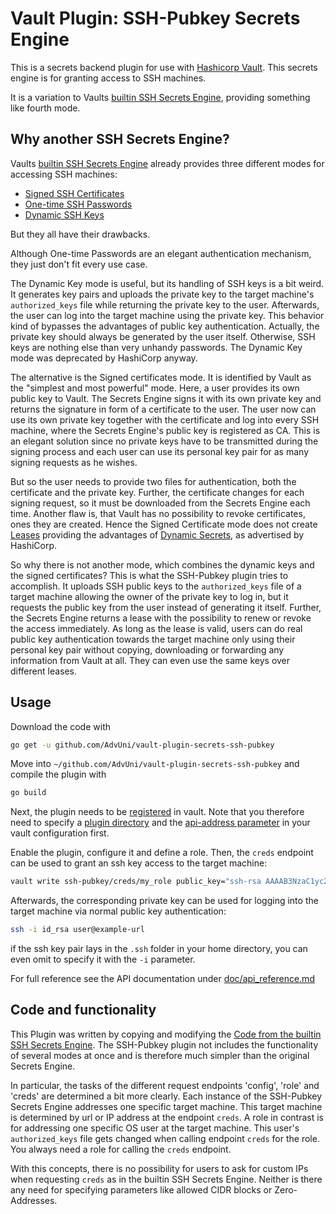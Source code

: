 # Vault Plugin: SSH-Pubkey Secrets Engine

This is a secrets backend plugin for use with [Hashicorp Vault](https://www.github.com/hashicorp/vault).
This secrets engine is for granting access to SSH machines.

It is a variation to Vaults [builtin SSH Secrets Engine](https://www.vaultproject.io/docs/secrets/ssh/index.html), providing something like fourth mode.

## Why another SSH Secrets Engine?
Vaults [builtin SSH Secrets Engine](https://www.vaultproject.io/docs/secrets/ssh/index.html) already provides three different modes for accessing SSH machines:
* [Signed SSH Certificates](https://www.vaultproject.io/docs/secrets/ssh/signed-ssh-certificates.html)
* [One-time SSH Passwords](https://www.vaultproject.io/docs/secrets/ssh/one-time-ssh-passwords.html)
* [Dynamic SSH Keys](https://www.vaultproject.io/docs/secrets/ssh/dynamic-ssh-keys.html)

But they all have their drawbacks.

Although One-time Passwords are an elegant authentication mechanism, they just don't fit every use case.

The Dynamic Key mode is useful, but its handling of SSH keys is a bit weird. It generates key pairs and uploads the private key to the target machine's `authorized_keys` file while returning the private key to the user. Afterwards, the user can log into the target machine using the private key. This behavior kind of bypasses the advantages of public key authentication. Actually, the private key should always be generated by the user itself. Otherwise, SSH keys are nothing else than very unhandy passwords. The Dynamic Key mode was deprecated by HashiCorp anyway.

The alternative is the Signed certificates mode. It is identified by Vault as the "simplest and most powerful" mode. Here, a user provides its own public key to Vault. The Secrets Engine signs it with its own private key and returns the signature in form of a certificate to the user. The user now can use its own private key together with the certificate and log into every SSH machine, where the Secrets Engine's public key is registered as CA. This is an elegant solution since no private keys have to be transmitted during the signing process and each user can use its personal key pair for as many signing requests as he wishes. 

But so the user needs to provide two files for authentication, both the certificate and the private key. Further, the certificate changes for each signing request, so it must be downloaded from the Secrets Engine each time. Another flaw is, that Vault has no possibility to revoke certificates, ones they are created. Hence the Signed Certificate mode does not create [Leases](https://www.vaultproject.io/docs/concepts/lease.html) providing the advantages of [Dynamic Secrets](https://www.hashicorp.com/blog/why-we-need-dynamic-secrets), as advertised by HashiCorp.

So why there is not another mode, which combines the dynamic keys and the signed certificates? This is what the SSH-Pubkey plugin tries to accomplish. It uploads SSH public keys to the `authorized_keys` file of a target machine allowing the owner of the private key to log in, but it requests the public key from the user instead of generating it itself. Further, the Secrets Engine returns a lease with the possibility to renew or revoke the access immediately. As long as the lease is valid, users can do real public key authentication towards the target machine only using their personal key pair without copying, downloading or forwarding any information from Vault at all. They can even use the same keys over different leases.

## Usage
Download the code with
```sh
go get -u github.com/AdvUni/vault-plugin-secrets-ssh-pubkey
```
Move into `~/github.com/AdvUni/vault-plugin-secrets-ssh-pubkey` and compile the plugin with
```sh
go build
```

Next, the plugin needs to be [registered](https://www.vaultproject.io/docs/internals/plugins.html#plugin-registration) in vault. Note that you therefore need to specify a [plugin directory](https://www.vaultproject.io/docs/configuration/index.html#plugin_directory) and the [api-address parameter](https://www.vaultproject.io/docs/configuration/index.html#api_addr) in your vault configuration first. 

Enable the plugin, configure it and define a role. Then, the `creds` endpoint can be used to grant an ssh key access to the target machine:
```sh
vault write ssh-pubkey/creds/my_role public_key="ssh-rsa AAAAB3NzaC1yc2EAA..."
```
Afterwards, the corresponding private key can be used for logging into the target machine via normal public key authentication:
```sh
ssh -i id_rsa user@example-url
```
if the ssh key pair lays in the `.ssh` folder in your home directory, you can even omit to specify it with the `-i` parameter.

For full reference see the API documentation under [doc/api_reference.md](doc/api_reference.md)

## Code and functionality
This Plugin was written by copying and modifying the [Code from the builtin SSH Secrets Engine](https://github.com/hashicorp/vault/tree/master/builtin/logical/ssh). The SSH-Pubkey plugin not includes the functionality of several modes at once and is therefore much simpler than the original Secrets Engine.

In particular, the tasks of the different request endpoints 'config', 'role' and 'creds' are determined a bit more clearly. Each instance of the SSH-Pubkey Secrets Engine addresses one specific target machine. This target machine is determined by url or IP address at the endpoint `creds`. A role in contrast is for addressing one specific OS user at the target machine. This user's `authorized_keys` file gets changed when calling endpoint `creds` for the role. You always need a role for calling the `creds` endpoint.

With this concepts, there is no possibility for users to ask for custom IPs when requesting `creds` as in the builtin SSH Secrets Engine. Neither is there any need for specifying parameters like allowed CIDR blocks or Zero-Addresses.